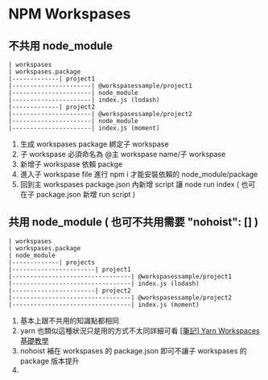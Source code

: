 # NPM Workspases
## 不共用 node_module

```text
| workspases
| workspases.package
|-------------| project1
|----------------------| @workspasessample/project1
|----------------------| node_module
|----------------------| index.js (lodash)
|-------------| project2
|----------------------| @workspasessample/project2
|----------------------| node_module
|----------------------| index.js (moment)
```

1. 生成 workspases package 綁定子 workspase
2. 子 workspase 必須命名為 @主 workspase name/子 workspase
3. 新增子 workspase 依賴 packge
4. 進入子 workspase file 進行 npm i 才能安裝依賴的 node_module/package
5. 回到主 workspases package.json 內新增 script 讓 node run index ( 也可在子 package.json 新增 run script )

## 共用 node_module ( 也可不共用需要 "nohoist": [] )

```text
| workspases
| workspases.package
| node_module
|-------------| projects
|-----------------------| project1
|---------------------------------| @workspasessample/project1
|---------------------------------| index.js (lodash)
|-----------------------| project2
|---------------------------------| @workspasessample/project2
|---------------------------------| index.js (moment)
```

1. 基本上跟不共用的知識點都相同
2. yarn 也類似這種狀況只是用的方式不太同詳細可看 [[筆記] Yarn Workspaces 基礎教學](https://tokileecy.medium.com/%E7%AD%86%E8%A8%98-yarn-workspaces-%E5%9F%BA%E7%A4%8E%E6%95%99%E5%AD%B8-cbb16bb780ec)
3. nohoist 補在 workspases 的 package.json 即可不讓子 workspases 的 package 版本提升
4. 